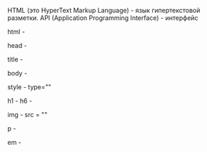 HTML (это HyperText Markup Language) - язык гипертекстовой разметки.
API (Application Programming Interface) - интерфейс


html - 

head - 

title -

body - 

style - 
    type=""

h1 - h6 - 

img - 
    src = ""

p - 

em - 

